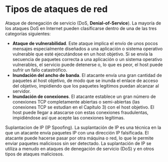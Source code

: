 # Tipos de ataques de red
Ataque de denegación de servicio (DoS, **Denial-of-Service**). La mayoría de los ataques DoS en Internet pueden clasificarse dentro de una de las tres categorías siguientes:

- **Ataque de vulnerabilidad**. Este ataque implica el envío de unos pocos mensajes especialmente diseñados a una aplicación o sistema operativo vulnerable que esté ejecutándose en un host objetivo. Si se envía la secuencia de paquetes correcta a una aplicación o un sistema operativo vulnerables, el servicio puede detenerse o, lo que es peor, el host puede sufrir un fallo catastrófico.
- **Inundación del ancho de banda**. El atacante envía una gran cantidad de paquetes al host objetivo, de modo que se inunda el enlace de acceso del objetivo, impidiendo que los paquetes legítimos puedan alcanzar al servidor.
- **Inundación de conexiones**. El atacante establece un gran número de conexiones TCP completamente abiertas o semi-abiertas (las conexiones TCP se estudian en el Capítulo 3) con el host objetivo. El host puede llegar a atascarse con estas conexiones fraudulentas, impidiéndose así que acepte las conexiones legítimas.


Suplantacion de IP (IP Spoofing). La suplantación de IP es una técnica en la que un atacante envía paquetes IP con una dirección IP falsificada. El atacante puede hacerse pasar por otra máquina o red, lo que le permite enviar paquetes maliciosos sin ser detectado. La suplantación de IP se utiliza a menudo en ataques de denegación de servicio (DoS) y en otros tipos de ataques maliciosos.